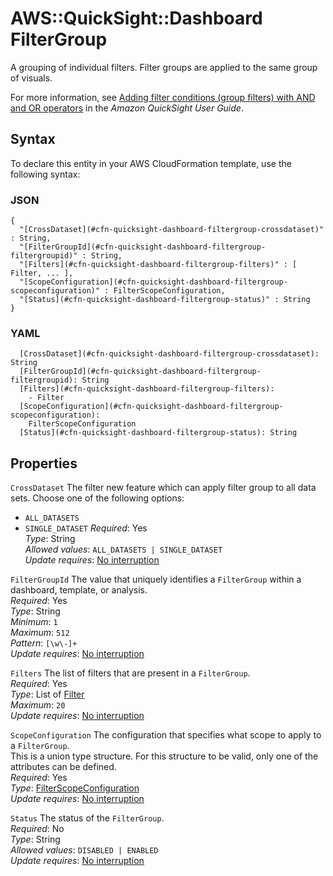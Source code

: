 # AWS::QuickSight::Dashboard FilterGroup<a name="aws-properties-quicksight-dashboard-filtergroup"></a>

A grouping of individual filters\. Filter groups are applied to the same group of visuals\.

For more information, see [Adding filter conditions \(group filters\) with AND and OR operators](https://docs.aws.amazon.com/quicksight/latest/user/add-a-compound-filter.html) in the _Amazon QuickSight User Guide_\.

## Syntax<a name="aws-properties-quicksight-dashboard-filtergroup-syntax"></a>

To declare this entity in your AWS CloudFormation template, use the following syntax:

### JSON<a name="aws-properties-quicksight-dashboard-filtergroup-syntax.json"></a>

```
{
  "[CrossDataset](#cfn-quicksight-dashboard-filtergroup-crossdataset)" : String,
  "[FilterGroupId](#cfn-quicksight-dashboard-filtergroup-filtergroupid)" : String,
  "[Filters](#cfn-quicksight-dashboard-filtergroup-filters)" : [ Filter, ... ],
  "[ScopeConfiguration](#cfn-quicksight-dashboard-filtergroup-scopeconfiguration)" : FilterScopeConfiguration,
  "[Status](#cfn-quicksight-dashboard-filtergroup-status)" : String
}
```

### YAML<a name="aws-properties-quicksight-dashboard-filtergroup-syntax.yaml"></a>

```
  [CrossDataset](#cfn-quicksight-dashboard-filtergroup-crossdataset): String
  [FilterGroupId](#cfn-quicksight-dashboard-filtergroup-filtergroupid): String
  [Filters](#cfn-quicksight-dashboard-filtergroup-filters):
    - Filter
  [ScopeConfiguration](#cfn-quicksight-dashboard-filtergroup-scopeconfiguration):
    FilterScopeConfiguration
  [Status](#cfn-quicksight-dashboard-filtergroup-status): String
```

## Properties<a name="aws-properties-quicksight-dashboard-filtergroup-properties"></a>

`CrossDataset` <a name="cfn-quicksight-dashboard-filtergroup-crossdataset"></a>
The filter new feature which can apply filter group to all data sets\. Choose one of the following options:

- `ALL_DATASETS`
- `SINGLE_DATASET`
  _Required_: Yes  
  _Type_: String  
  _Allowed values_: `ALL_DATASETS | SINGLE_DATASET`  
  _Update requires_: [No interruption](https://docs.aws.amazon.com/AWSCloudFormation/latest/UserGuide/using-cfn-updating-stacks-update-behaviors.html#update-no-interrupt)

`FilterGroupId` <a name="cfn-quicksight-dashboard-filtergroup-filtergroupid"></a>
The value that uniquely identifies a `FilterGroup` within a dashboard, template, or analysis\.  
_Required_: Yes  
_Type_: String  
_Minimum_: `1`  
_Maximum_: `512`  
_Pattern_: `[\w\-]+`  
_Update requires_: [No interruption](https://docs.aws.amazon.com/AWSCloudFormation/latest/UserGuide/using-cfn-updating-stacks-update-behaviors.html#update-no-interrupt)

`Filters` <a name="cfn-quicksight-dashboard-filtergroup-filters"></a>
The list of filters that are present in a `FilterGroup`\.  
_Required_: Yes  
_Type_: List of [Filter](aws-properties-quicksight-dashboard-filter.md)  
_Maximum_: `20`  
_Update requires_: [No interruption](https://docs.aws.amazon.com/AWSCloudFormation/latest/UserGuide/using-cfn-updating-stacks-update-behaviors.html#update-no-interrupt)

`ScopeConfiguration` <a name="cfn-quicksight-dashboard-filtergroup-scopeconfiguration"></a>
The configuration that specifies what scope to apply to a `FilterGroup`\.  
This is a union type structure\. For this structure to be valid, only one of the attributes can be defined\.  
_Required_: Yes  
_Type_: [FilterScopeConfiguration](aws-properties-quicksight-dashboard-filterscopeconfiguration.md)  
_Update requires_: [No interruption](https://docs.aws.amazon.com/AWSCloudFormation/latest/UserGuide/using-cfn-updating-stacks-update-behaviors.html#update-no-interrupt)

`Status` <a name="cfn-quicksight-dashboard-filtergroup-status"></a>
The status of the `FilterGroup`\.  
_Required_: No  
_Type_: String  
_Allowed values_: `DISABLED | ENABLED`  
_Update requires_: [No interruption](https://docs.aws.amazon.com/AWSCloudFormation/latest/UserGuide/using-cfn-updating-stacks-update-behaviors.html#update-no-interrupt)
